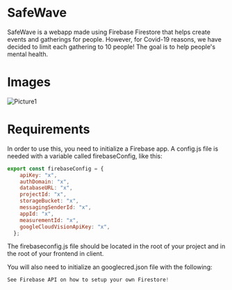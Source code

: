 # SafeWave
SafeWave is a webapp made using Firebase Firestore that helps create events and gatherings for people. However, for Covid-19 reasons, we have decided to limit each gathering to 10 people! The goal is to help people's mental health. 

# Images
![Picture1](https://i.imgur.com/ZiSIhtB.png)

# Requirements 
In order to use this, you need to initialize a Firebase app. A config.js file is needed with a variable called firebaseConfig, like this:

```JavaScript
export const firebaseConfig = {
    apiKey: "x",
    authDomain: "x",
    databaseURL: "x",
    projectId: "x",
    storageBucket: "x",
    messagingSenderId: "x",
    appId: "x",
    measurementId: "x",
    googleCloudVisionApiKey: "x",
  };
```
The firebaseconfig.js file should be located in the root of your project and in the root of your frontend in client.

You will also need to initialize an googlecred.json file with the following:
```JavaScript
See Firebase API on how to setup your own Firestore!
```
